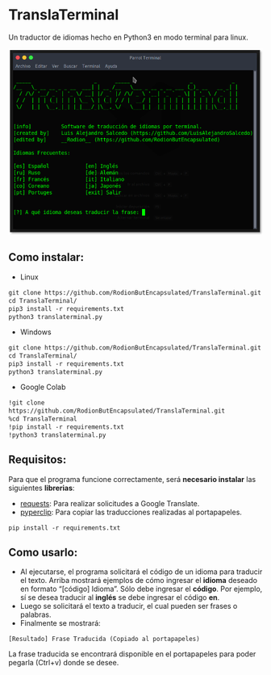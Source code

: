 # TranslaTerminal
Un traductor de idiomas hecho en Python3 en modo terminal para linux.

<p align="center">
<!-- <img src="./img/TraslaTerminal Banner.svg" width="600px" height="300px"/> -->
<img src="./img/TranslaTerminal.png"/>
</p>

## Como instalar:
* Linux
```
git clone https://github.com/RodionButEncapsulated/TranslaTerminal.git
cd TranslaTerminal/
pip3 install -r requirements.txt
python3 translaterminal.py
```
* Windows
```
git clone https://github.com/RodionButEncapsulated/TranslaTerminal.git
cd TranslaTerminal/
pip3 install -r requirements.txt
python3 translaterminal.py
```

* Google Colab
```
!git clone https://github.com/RodionButEncapsulated/TranslaTerminal.git
%cd TranslaTerminal
!pip install -r requirements.txt
!python3 translaterminal.py
```

## Requisitos:

Para que el programa funcione correctamente, será **necesario instalar** las siguientes **librerias**:

* [requests](https://pypi.org/project/requests/ "Ir a requests en PyPI"): Para realizar solicitudes a Google Translate.
* [pyperclip](https://pypi.org/project/pyperclip/ "Ir a pyperclip en PyPI"): Para copiar las traducciones realizadas al portapapeles.

```
pip install -r requirements.txt
```

## Como usarlo:
* Al ejecutarse, el programa solicitará el código de un idioma para traducir el texto. Arriba mostrará ejemplos de cómo ingresar el **idioma** deseado en formato “[código] Idioma”.
Sólo debe ingresar el **código**. Por ejemplo, sí se desea traducir al **inglés** se debe ingresar el código **en**.
* Luego se solicitará el texto a traducir, el cual pueden ser frases o palabras.
* Finalmente se mostrará:
```
[Resultado] Frase Traducida (Copiado al portapapeles)
```
La frase traducida se encontrará disponible en el portapapeles para poder pegarla (Ctrl+v) donde se desee.
